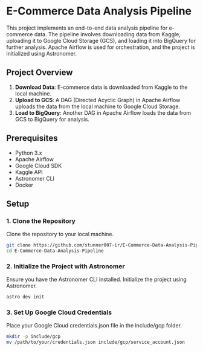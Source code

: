# E-Commerce Data Analysis Pipeline

This project implements an end-to-end data analysis pipeline for e-commerce data. The pipeline involves downloading data from Kaggle, uploading it to Google Cloud Storage (GCS), and loading it into BigQuery for further analysis. Apache Airflow is used for orchestration, and the project is initialized using Astronomer.

## Project Overview

1. **Download Data**: E-commerce data is downloaded from Kaggle to the local machine.
2. **Upload to GCS**: A DAG (Directed Acyclic Graph) in Apache Airflow uploads the data from the local machine to Google Cloud Storage.
3. **Load to BigQuery**: Another DAG in Apache Airflow loads the data from GCS to BigQuery for analysis.

## Prerequisites

- Python 3.x
- Apache Airflow
- Google Cloud SDK
- Kaggle API
- Astronomer CLI
- Docker

## Setup

### 1. Clone the Repository

Clone the repository to your local machine.

```sh
git clone https://github.com/stunner007-ir/E-Commerce-Data-Analysis-Pipeline.git
cd E-Commerce-Data-Analysis-Pipeline
```

### 2. Initialize the Project with Astronomer
Ensure you have the Astronomer CLI installed. Initialize the project using Astronomer.

```sh
astro dev init
```

### 3. Set Up Google Cloud Credentials
Place your Google Cloud credentials.json file in the include/gcp folder.

```sh
mkdir -p include/gcp
mv /path/to/your/credentials.json include/gcp/service_account.json
```

